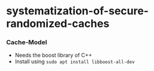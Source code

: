 # systematization-of-secure-randomized-caches
### Cache-Model
- Needs the boost library of C++
- Install using `sudo apt install libboost-all-dev`
